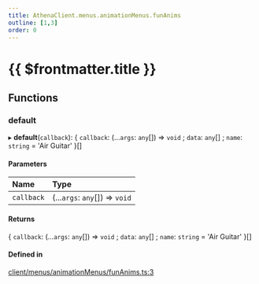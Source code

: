 ```yaml
---
title: AthenaClient.menus.animationMenus.funAnims
outline: [1,3]
order: 0
---
```


# {{ $frontmatter.title }}


## Functions

### default

▸ **default**(`callback`): { `callback`: (...`args`: `any`[]) => `void` ; `data`: `any`[] ; `name`: `string` = 'Air Guitar' }[]

#### Parameters

| Name | Type |
| :------ | :------ |
| `callback` | (...`args`: `any`[]) => `void` |

#### Returns

{ `callback`: (...`args`: `any`[]) => `void` ; `data`: `any`[] ; `name`: `string` = 'Air Guitar' }[]

#### Defined in

[client/menus/animationMenus/funAnims.ts:3](https://github.com/Stuyk/altv-athena/blob/627294b/src/core/client/menus/animationMenus/funAnims.ts#L3)
